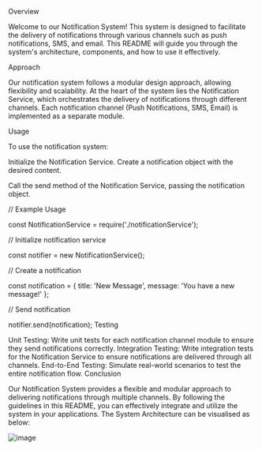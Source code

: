 Overview

Welcome to our Notification System! This system is designed to facilitate the delivery of notifications through various channels such as push notifications, SMS, and email. This README will guide you through the system's architecture, components, and how to use it effectively.

Approach

Our notification system follows a modular design approach, allowing flexibility and scalability. At the heart of the system lies the Notification Service, which orchestrates the delivery of notifications through different channels. Each notification channel (Push Notifications, SMS, Email) is implemented as a separate module.

Usage

To use the notification system:

Initialize the Notification Service.
Create a notification object with the desired content.

Call the send method of the Notification Service, passing the notification object.

// Example Usage

const NotificationService = require('./notificationService');

// Initialize notification service

const notifier = new NotificationService();

// Create a notification

const notification = {
  title: 'New Message',
  message: 'You have a new message!'
};

// Send notification

notifier.send(notification);
Testing

Unit Testing: Write unit tests for each notification channel module to ensure they send notifications correctly.
Integration Testing: Write integration tests for the Notification Service to ensure notifications are delivered through all channels.
End-to-End Testing: Simulate real-world scenarios to test the entire notification flow.
Conclusion

Our Notification System provides a flexible and modular approach to delivering notifications through multiple channels. By following the guidelines in this README, you can effectively integrate and utilize the system in your applications.
The System Architecture can be visualised as below:

![image](https://github.com/priyanshu24071/Notification/assets/72143359/969799fe-7791-4800-b72a-9d15cb58086e)
